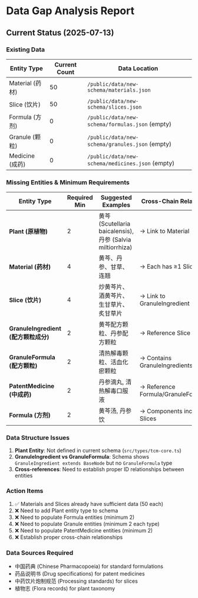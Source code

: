 # Data Gap Analysis Report

## Current Status (2025-07-13)

### Existing Data

| Entity Type | Current Count | Data Location |
|-------------|---------------|---------------|
| Material (药材) | 50 | `/public/data/new-schema/materials.json` |
| Slice (饮片) | 50 | `/public/data/new-schema/slices.json` |
| Formula (方剂) | 0 | `/public/data/new-schema/formulas.json` (empty) |
| Granule (颗粒) | 0 | `/public/data/new-schema/granules.json` (empty) |
| Medicine (成药) | 0 | `/public/data/new-schema/medicines.json` (empty) |

### Missing Entities & Minimum Requirements

| Entity Type | Required Min | Suggested Examples | Cross-Chain Relations |
|-------------|--------------|-------------------|----------------------|
| **Plant (原植物)** | 2 | 黄芩 (Scutellaria baicalensis), 丹参 (Salvia miltiorrhiza) | → Link to Material |
| **Material (药材)** | 4 | 黄芩、丹参、甘草、连翘 | → Each has ≥1 Slice |
| **Slice (饮片)** | 4 | 炒黄芩片、酒黄芩片、生甘草片、炙甘草片 | → Link to GranuleIngredient |
| **GranuleIngredient (配方颗粒成分)** | 2 | 黄芩配方颗粒、丹参配方颗粒 | → Reference Slice |
| **GranuleFormula (配方颗粒)** | 2 | 清热解毒颗粒、活血化瘀颗粒 | → Contains GranuleIngredients |
| **PatentMedicine (中成药)** | 2 | 丹参滴丸, 清热解毒口服液 | → Reference Formula/GranuleFormula |
| **Formula (方剂)** | 2 | 黄芩汤, 丹参饮 | → Components include Slices |

### Data Structure Issues

1. **Plant Entity**: Not defined in current schema (`src/types/tcm-core.ts`)
2. **GranuleIngredient vs GranuleFormula**: Schema shows `GranuleIngredient extends BaseNode` but no `GranuleFormula` type
3. **Cross-references**: Need to establish proper ID relationships between entities

### Action Items

1. ✅ Materials and Slices already have sufficient data (50 each)
2. ❌ Need to add Plant entity type to schema
3. ❌ Need to populate Formula entities (minimum 2)
4. ❌ Need to populate Granule entities (minimum 2 each type)
5. ❌ Need to populate PatentMedicine entities (minimum 2)
6. ❌ Establish proper cross-chain relationships

### Data Sources Required

- 中国药典 (Chinese Pharmacopoeia) for standard formulations
- 药品说明书 (Drug specifications) for patent medicines
- 中药饮片炮制规范 (Processing standards) for slices
- 植物志 (Flora records) for plant taxonomy